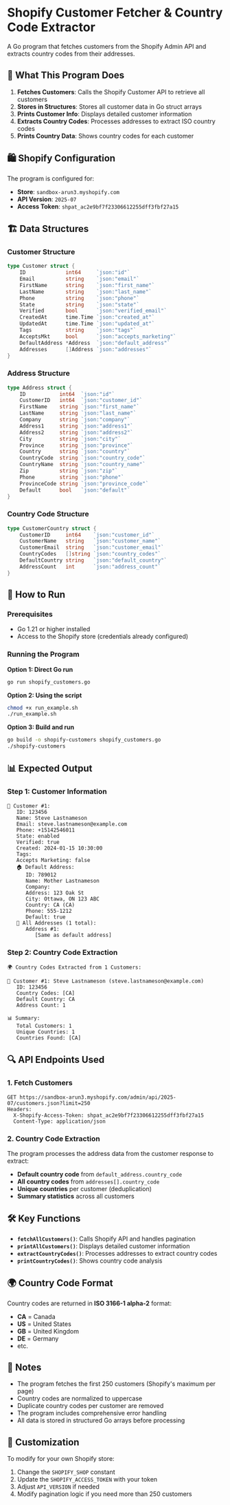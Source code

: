 # Shopify Customer Fetcher & Country Code Extractor

A Go program that fetches customers from the Shopify Admin API and extracts country codes from their addresses.

## 🎯 What This Program Does

1. **Fetches Customers**: Calls the Shopify Customer API to retrieve all customers
2. **Stores in Structures**: Stores all customer data in Go struct arrays
3. **Prints Customer Info**: Displays detailed customer information
4. **Extracts Country Codes**: Processes addresses to extract ISO country codes
5. **Prints Country Data**: Shows country codes for each customer

## 🛍️ Shopify Configuration

The program is configured for:
- **Store**: `sandbox-arun3.myshopify.com`
- **API Version**: `2025-07`
- **Access Token**: `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`

## 🏗️ Data Structures

### Customer Structure
```go
type Customer struct {
    ID             int64     `json:"id"`
    Email          string    `json:"email"`
    FirstName      string    `json:"first_name"`
    LastName       string    `json:"last_name"`
    Phone          string    `json:"phone"`
    State          string    `json:"state"`
    Verified       bool      `json:"verified_email"`
    CreatedAt      time.Time `json:"created_at"`
    UpdatedAt      time.Time `json:"updated_at"`
    Tags           string    `json:"tags"`
    AcceptsMkt     bool      `json:"accepts_marketing"`
    DefaultAddress *Address  `json:"default_address"`
    Addresses      []Address `json:"addresses"`
}
```

### Address Structure
```go
type Address struct {
    ID           int64  `json:"id"`
    CustomerID   int64  `json:"customer_id"`
    FirstName    string `json:"first_name"`
    LastName     string `json:"last_name"`
    Company      string `json:"company"`
    Address1     string `json:"address1"`
    Address2     string `json:"address2"`
    City         string `json:"city"`
    Province     string `json:"province"`
    Country      string `json:"country"`
    CountryCode  string `json:"country_code"`
    CountryName  string `json:"country_name"`
    Zip          string `json:"zip"`
    Phone        string `json:"phone"`
    ProvinceCode string `json:"province_code"`
    Default      bool   `json:"default"`
}
```

### Country Code Structure
```go
type CustomerCountry struct {
    CustomerID     int64    `json:"customer_id"`
    CustomerName   string   `json:"customer_name"`
    CustomerEmail  string   `json:"customer_email"`
    CountryCodes   []string `json:"country_codes"`
    DefaultCountry string   `json:"default_country"`
    AddressCount   int      `json:"address_count"`
}
```

## 🚀 How to Run

### Prerequisites
- Go 1.21 or higher installed
- Access to the Shopify store (credentials already configured)

### Running the Program

**Option 1: Direct Go run**
```bash
go run shopify_customers.go
```

**Option 2: Using the script**
```bash
chmod +x run_example.sh
./run_example.sh
```

**Option 3: Build and run**
```bash
go build -o shopify-customers shopify_customers.go
./shopify-customers
```

## 📊 Expected Output

### Step 1: Customer Information
```
👤 Customer #1:
   ID: 123456
   Name: Steve Lastnameson
   Email: steve.lastnameson@example.com
   Phone: +15142546011
   State: enabled
   Verified: true
   Created: 2024-01-15 10:30:00
   Tags: 
   Accepts Marketing: false
   🏠 Default Address:
      ID: 789012
      Name: Mother Lastnameson
      Company: 
      Address: 123 Oak St 
      City: Ottawa, ON 123 ABC
      Country: CA (CA)
      Phone: 555-1212
      Default: true
   📍 All Addresses (1 total):
      Address #1:
         [Same as default address]
```

### Step 2: Country Code Extraction
```
🌍 Country Codes Extracted from 1 Customers:

👤 Customer #1: Steve Lastnameson (steve.lastnameson@example.com)
   ID: 123456
   Country Codes: [CA]
   Default Country: CA
   Address Count: 1

📊 Summary:
   Total Customers: 1
   Unique Countries: 1
   Countries Found: [CA]
```

## 🔍 API Endpoints Used

### 1. Fetch Customers
```
GET https://sandbox-arun3.myshopify.com/admin/api/2025-07/customers.json?limit=250
Headers:
  X-Shopify-Access-Token: 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
  Content-Type: application/json
```

### 2. Country Code Extraction
The program processes the address data from the customer response to extract:
- **Default country code** from `default_address.country_code`
- **All country codes** from `addresses[].country_code`
- **Unique countries** per customer (deduplication)
- **Summary statistics** across all customers

## 🛠️ Key Functions

- **`fetchAllCustomers()`**: Calls Shopify API and handles pagination
- **`printAllCustomers()`**: Displays detailed customer information
- **`extractCountryCodes()`**: Processes addresses to extract country codes
- **`printCountryCodes()`**: Shows country code analysis

## 🌍 Country Code Format

Country codes are returned in **ISO 3166-1 alpha-2** format:
- **CA** = Canada
- **US** = United States  
- **GB** = United Kingdom
- **DE** = Germany
- etc.

## 📝 Notes

- The program fetches the first 250 customers (Shopify's maximum per page)
- Country codes are normalized to uppercase
- Duplicate country codes per customer are removed
- The program includes comprehensive error handling
- All data is stored in structured Go arrays before processing

## 🔧 Customization

To modify for your own Shopify store:
1. Change the `SHOPIFY_SHOP` constant
2. Update the `SHOPIFY_ACCESS_TOKEN` with your token
3. Adjust `API_VERSION` if needed
4. Modify pagination logic if you need more than 250 customers
